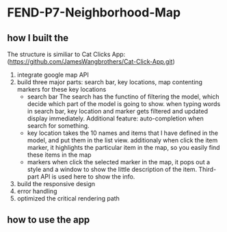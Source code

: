 # FEND-P7-Neighborhood-Map

## how I built the <applet></applet>
The structure is similiar to Cat Clicks App: (https://github.com/JamesWangbrothers/Cat-Click-App.git)
1. integrate google map API
2. build three major parts: search bar, key locations, map contenting markers for these key locations
	* search bar
		The search has the functino of filtering the model, which decide which part of the model is going to show. when typing words in search bar, key location and marker gets filtered and updated display immediately. Additional feature: auto-completion when search for something.
	* key location
		takes the 10 names and items that I have defined in the model, and put them in the list view. additionaly when click the item marker, it highlights the particular item in the map, so you easily find these items in the map
	* markers
		when click the selected marker in the map, it pops out a style and a window to show the little description of the item. Third-part API is used here to show the info.
3. build the responsive design
4. error handling
5. optimized the critical rendering path

## how to use the app
